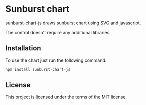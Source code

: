 # Sunburst chart

sunburst-chart-js draws sunburst chart using SVG and javascript.

The control doesn't require any additional libraries.

## Installation

To use the chart just run the following command:

```javascript
npm install sunburst-chart-js
```

## License

This project is licensed under the terms of the MIT license.
